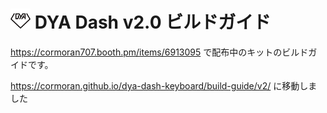 # <img src="../../../../img/dya.svg" width=32> DYA Dash v2.0 ビルドガイド

https://cormoran707.booth.pm/items/6913095 で配布中のキットのビルドガイドです。

https://cormoran.github.io/dya-dash-keyboard/build-guide/v2/ に移動しました
